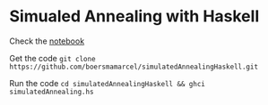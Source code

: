 # Simualed Annealing with Haskell

Check the [notebook](http://nbviewer.ipython.org/github/boersmamarcel/simulatedAnnealingHaskell/blob/master/Traveling%20sales%20man%20problem%20with%20simulated%20annealing.ipynb)

Get the code ```git clone https://github.com/boersmamarcel/simulatedAnnealingHaskell.git```

Run the code `cd simulatedAnnealingHaskell && ghci simulatedAnnealing.hs`
